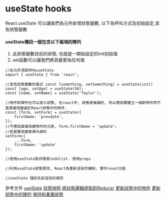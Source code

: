 # useState hooks

React.useState 可以讓我們為元件新增狀態變數, 以下為呼叫方式及初始設定,宣告狀態變數

#### useState傳回一個包含以下兩項的陣列
1. 此狀態變數目前的狀態, 也就是一開始設定的init初始值
2. set函數可以讓我們將其變更為任何值
```
//在元件頂部呼叫useState
import { useState } from 'react';

//宣告狀態變數的格式 const [something, setSomething] = useState(init)
const [age, setAge] = useState(50);
const [name, setName] = useState('Taylor');

//物件和陣列也可以放入狀態, 在react中, 狀態是唯讀的, 所以應該要建立一個新物件而不是直接改變處於React狀態中的物件.
const [form, setForm] = useState({
    firstName: 'prevdate',
});
//不應該直接改變物件的元素, form.firstName = 'updata";
//若是要改變表單內資料
setForm({
    ...form,
    firstName: 'update'
});

//使用useState製作簡易todolist. 使用props

//利用useState狀態更改, React為重新渲染的機制, 實作reset功能

//useState 儲存先前渲染的資訊
```


參考文件
[useState](https://react.dev/reference/react/useState#usage)
[狀態快照](https://react.dev/learn/state-as-a-snapshot)
[將狀態邏輯提取到Reducer](https://react.dev/learn/extracting-state-logic-into-a-reducer)
[更新狀態中的物件](https://react.dev/learn/updating-objects-in-state)
[更新狀態中的陣列](https://react.dev/learn/updating-arrays-in-state)
[保持和重置狀態](https://react.dev/learn/preserving-and-resetting-state)
